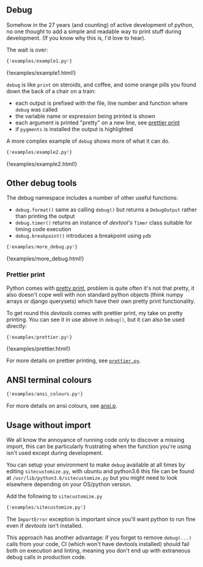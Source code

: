 ## Debug

Somehow in the 27 years (and counting) of active development of python, no one thought to add a simple
and readable way to print stuff during development. (If you know why this is, I'd love to hear).

The wait is over:

```py
{!examples/example1.py!}
```

{!examples/example1.html!}

`debug` is like `print` on steroids, and coffee, and some orange pills
you found down the back of a chair on a train:

* each output is prefixed with the file, line number and function where `debug` was called
* the variable name or expression being printed is shown
* each argument is printed "pretty" on a new line, see [prettier print](#prettier-print)
* if `pygments` is installed the output is highlighted

A more complex example of `debug` shows more of what it can do.

```py
{!examples/example2.py!}
```

{!examples/example2.html!}

## Other debug tools

The debug namespace includes a number of other useful functions:

* `debug.format()` same as calling `debug()` but returns a `DebugOutput` rather than printing the output
* `debug.timer()` returns an instance of *devtool's* `Timer` class suitable for timing code execution
* `debug.breakpoint()` introduces a breakpoint using `pdb`

```py
{!examples/more_debug.py!}
```

{!examples/more_debug.html!}

### Prettier print

Python comes with [pretty print](https://docs.python.org/3/library/pprint.html), problem is quite often
it's not that pretty, it also doesn't cope well with non standard python objects (think numpy arrays or
django querysets) which have their own pretty print functionality.

To get round this *devtools* comes with prettier print, my take on pretty printing. You can see it in use above
in `debug()`, but it can also be used directly:

```py
{!examples/prettier.py!}
```

{!examples/prettier.html!}

For more details on prettier printing, see
[`prettier.py`](https://github.com/samuelcolvin/python-devtools/blob/master/devtools/prettier.py).

## ANSI terminal colours

```py
{!examples/ansi_colours.py!}
```

For more details on ansi colours, see
[ansi.p](https://github.com/samuelcolvin/python-devtools/blob/master/devtools/ansi.py).

## Usage without import

We all know the annoyance of running code only to discover a missing import, this can be particularly
frustrating when the function you're using isn't used except during development.

You can setup your environment to make `debug` available at all times by editing `sitecustomize.py`,
with ubuntu and python3.6 this file can be found at `/usr/lib/python3.6/sitecustomize.py` but you might
need to look elsewhere depending on your OS/python version.

Add the following to `sitecustomize.py`

```py
{!examples/sitecustomize.py!}
```

The `ImportError` exception is important since you'll want python to run fine even if *devtools* isn't installed.

This approach has another advantage: if you forget to remove `debug(...)` calls from your code, CI
(which won't have devtools installed) should fail both on execution and linting, meaning you don't end up with
extraneous debug calls in production code.
